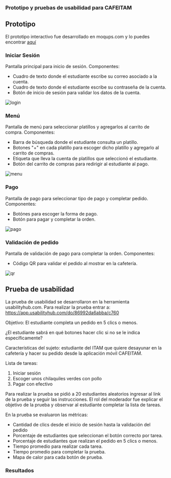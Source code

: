 ### Prototipo y pruebas de usabilidad para CAFEITAM 
## Prototipo
El prototipo interactivo fue desarrollado en moqups.com y lo puedes encontrar [aquí](https://app.moqups.com/xBNOLsfVMgjtg0WaLxAWVlUUXMwVZqmV/view/page/a28c22c2e)

### Iniciar Sesión
Pantalla principal para inicio de sesión.
Componentes:
- Cuadro de texto donde el estudiante escribe su correo asociado a la cuenta.
- Cuadro de texto donde el estudiante escribe su contraseña de la cuenta.
- Botón de inicio de sesión para validar los datos de la cuenta.

![login](./pics/Login.png)

### Menú
Pantalla de menú para seleccionar platillos y agregarlos al carrito de compra.
Componentes:
- Barra de búsqueda donde el estudiante consulta un platillo.
- Botones "+" en cada platillo para escoger dicho platillo y agregarlo al carrito de compras.
- Etiqueta que lleva la cuenta de platillos que seleccionó el estudiante.
- Botón del carrito de compras para redirigir al estudiante al pago.

![menu](./pics/Menu.png)

### Pago
Pantalla de pago para seleccionar tipo de pago y completar pedido.
Componentes:
- Botónes para escoger la forma de pago.
- Botón para pagar y completar la orden.

![pago](./pics/Pago.png)

### Validación de pedido
Pantalla de validación de pago para completar la orden.
Componentes:
- Código QR para validar el pedido al mostrar en la cafetería.

![qr](./pics/QR.png)

## Prueba de usabilidad
La prueba de usabilidad se desarrollaron en la herramienta usabilityhub.com. Para realizar la prueba entrar a: https://app.usabilityhub.com/do/86992da6abba/c760

Objetivo: El estudiante completa un pedido en 5 clics o menos.

¿El estudiante sabrá en qué botones hacer clic si no se le indica específicamente? 

Características del sujeto: estudiante del ITAM que quiere desayunar en la cafetería y hacer su pedido desde la aplicación móvil CAFEITAM.

Lista de tareas:
1. Iniciar sesión
2. Escoger unos chilaquiles verdes con pollo
3. Pagar con efectivo

Para realizar la prueba se pidió a 20 estudiantes aleatorios ingresar al link de la prueba y seguir las instrucciones. El rol del moderador fue explicar el objetivo de la prueba y observar al estudiante completar la lista de tareas.

En la prueba se evaluaron las métricas:
- Cantidad de clics desde el inicio de sesión hasta la validación del pedido
- Porcentaje de estudiantes que seleccionan el botón correcto por tarea.
- Porcentaje de estudiantes que realizan el pedido en 5 clics o menos.
- Tiempo promedio para realizar cada tarea.
- Tiempo promedio para completar la prueba.
- Mapa de calor para cada botón de prueba.

### Resultados
